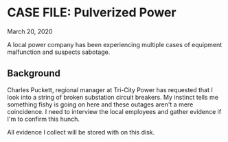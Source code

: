 # CASE FILE:	Pulverized Power

March 20, 2020

A local power company has been experiencing multiple cases of equipment malfunction and suspects sabotage.

## Background

Charles Puckett, regional manager at Tri-City Power has requested that I look into a string of broken substation circuit breakers. My instinct tells me something fishy is going on here and these outages aren't a mere coincidence. I need to interview the local employees and gather evidence if I'm to confirm this hunch. 

All evidence I collect will be stored with on this disk.
